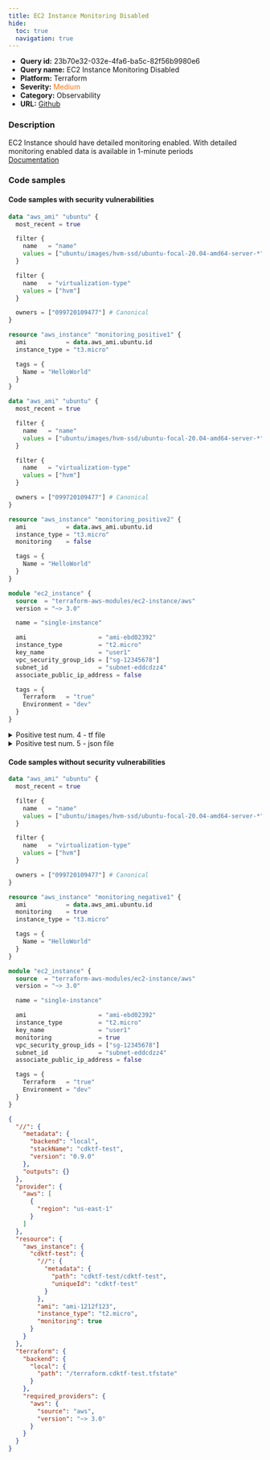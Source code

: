 ```yaml
---
title: EC2 Instance Monitoring Disabled
hide:
  toc: true
  navigation: true
---
```


<style>
  .highlight .hll {
    background-color: #ff171742;
  }
  .md-content {
    max-width: 1100px;
    margin: 0 auto;
  }
</style>

-   **Query id:** 23b70e32-032e-4fa6-ba5c-82f56b9980e6
-   **Query name:** EC2 Instance Monitoring Disabled
-   **Platform:** Terraform
-   **Severity:** <span style="color:#ff7213">Medium</span>
-   **Category:** Observability
-   **URL:** [Github](https://github.com/Checkmarx/kics/tree/master/assets/queries/terraform/aws/ec2_instance_monitoring_disabled)

### Description
EC2 Instance should have detailed monitoring enabled. With detailed monitoring enabled data is available in 1-minute periods<br>
[Documentation](https://registry.terraform.io/providers/hashicorp/aws/latest/docs/resources/instance#monitoring)

### Code samples
#### Code samples with security vulnerabilities
```tf title="Positive test num. 1 - tf file" hl_lines="17"
data "aws_ami" "ubuntu" {
  most_recent = true

  filter {
    name   = "name"
    values = ["ubuntu/images/hvm-ssd/ubuntu-focal-20.04-amd64-server-*"]
  }

  filter {
    name   = "virtualization-type"
    values = ["hvm"]
  }

  owners = ["099720109477"] # Canonical
}

resource "aws_instance" "monitoring_positive1" {
  ami           = data.aws_ami.ubuntu.id
  instance_type = "t3.micro"

  tags = {
    Name = "HelloWorld"
  }
}

```
```tf title="Positive test num. 2 - tf file" hl_lines="20"
data "aws_ami" "ubuntu" {
  most_recent = true

  filter {
    name   = "name"
    values = ["ubuntu/images/hvm-ssd/ubuntu-focal-20.04-amd64-server-*"]
  }

  filter {
    name   = "virtualization-type"
    values = ["hvm"]
  }

  owners = ["099720109477"] # Canonical
}

resource "aws_instance" "monitoring_positive2" {
  ami           = data.aws_ami.ubuntu.id
  instance_type = "t3.micro"
  monitoring    = false

  tags = {
    Name = "HelloWorld"
  }
}

```
```tf title="Positive test num. 3 - tf file" hl_lines="1"
module "ec2_instance" {
  source  = "terraform-aws-modules/ec2-instance/aws"
  version = "~> 3.0"

  name = "single-instance"

  ami                    = "ami-ebd02392"
  instance_type          = "t2.micro"
  key_name               = "user1"
  vpc_security_group_ids = ["sg-12345678"]
  subnet_id              = "subnet-eddcdzz4"
  associate_public_ip_address = false

  tags = {
    Terraform   = "true"
    Environment = "dev"
  }
}

```
<details><summary>Positive test num. 4 - tf file</summary>

```tf hl_lines="10"
module "ec2_instance" {
  source  = "terraform-aws-modules/ec2-instance/aws"
  version = "~> 3.0"

  name = "single-instance"

  ami                    = "ami-ebd02392"
  instance_type          = "t2.micro"
  key_name               = "user1"
  monitoring             = false
  vpc_security_group_ids = ["sg-12345678"]
  subnet_id              = "subnet-eddcdzz4"
  associate_public_ip_address = false

  tags = {
    Terraform   = "true"
    Environment = "dev"
  }
}

```
</details>
<details><summary>Positive test num. 5 - json file</summary>

```json hl_lines="28"
{
  "//": {
    "metadata": {
      "backend": "local",
      "stackName": "cdktf-test",
      "version": "0.9.0"
    },
    "outputs": {}
  },
  "provider": {
    "aws": [
      {
        "region": "us-east-1"
      }
    ]
  },
  "resource": {
    "aws_instance": {
      "cdktf-test": {
        "//": {
          "metadata": {
            "path": "cdktf-test/cdktf-test",
            "uniqueId": "cdktf-test"
          }
        },
        "ami": "ami-1212f123",
        "instance_type": "t2.micro",
        "monitoring": false
      }
    }
  },
  "terraform": {
    "backend": {
      "local": {
        "path": "/terraform.cdktf-test.tfstate"
      }
    },
    "required_providers": {
      "aws": {
        "source": "aws",
        "version": "~> 3.0"
      }
    }
  }
}

```
</details>


#### Code samples without security vulnerabilities
```tf title="Negative test num. 1 - tf file"
data "aws_ami" "ubuntu" {
  most_recent = true

  filter {
    name   = "name"
    values = ["ubuntu/images/hvm-ssd/ubuntu-focal-20.04-amd64-server-*"]
  }

  filter {
    name   = "virtualization-type"
    values = ["hvm"]
  }

  owners = ["099720109477"] # Canonical
}

resource "aws_instance" "monitoring_negative1" {
  ami           = data.aws_ami.ubuntu.id
  monitoring    = true
  instance_type = "t3.micro"

  tags = {
    Name = "HelloWorld"
  }
}

```
```tf title="Negative test num. 2 - tf file"
module "ec2_instance" {
  source  = "terraform-aws-modules/ec2-instance/aws"
  version = "~> 3.0"

  name = "single-instance"

  ami                    = "ami-ebd02392"
  instance_type          = "t2.micro"
  key_name               = "user1"
  monitoring             = true
  vpc_security_group_ids = ["sg-12345678"]
  subnet_id              = "subnet-eddcdzz4"
  associate_public_ip_address = false

  tags = {
    Terraform   = "true"
    Environment = "dev"
  }
}

```
```json title="Negative test num. 3 - json file"
{
  "//": {
    "metadata": {
      "backend": "local",
      "stackName": "cdktf-test",
      "version": "0.9.0"
    },
    "outputs": {}
  },
  "provider": {
    "aws": [
      {
        "region": "us-east-1"
      }
    ]
  },
  "resource": {
    "aws_instance": {
      "cdktf-test": {
        "//": {
          "metadata": {
            "path": "cdktf-test/cdktf-test",
            "uniqueId": "cdktf-test"
          }
        },
        "ami": "ami-1212f123",
        "instance_type": "t2.micro",
        "monitoring": true
      }
    }
  },
  "terraform": {
    "backend": {
      "local": {
        "path": "/terraform.cdktf-test.tfstate"
      }
    },
    "required_providers": {
      "aws": {
        "source": "aws",
        "version": "~> 3.0"
      }
    }
  }
}

```
